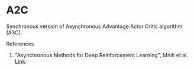 # A2C

Synchronous version of Asynchronous Advantage Actor Critic algorithm (A3C). 

References
1) "Asynchronous Methods for Deep Reinforcement Learning", Mnih et al. [Link](https://arxiv.org/abs/1602.01783).